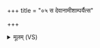 +++
title = "०५ स देवानामीशाम्पर्यैत्स"

+++
<details><summary>मूलम् (VS)</summary>

स दे॒वाना॑मी॒शांपर्यै॒त्स ईशा॑नोऽभवत् ॥
</details>